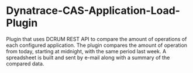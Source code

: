 # Dynatrace-CAS-Application-Load-Plugin
Plugin that uses DCRUM REST API to compare the amount of operations of each configured application.  The plugin compares the amount of operation from today, starting at midnight, with the same period last week. A spreadsheet is built and sent by e-mail along with a summary of the compared data.
